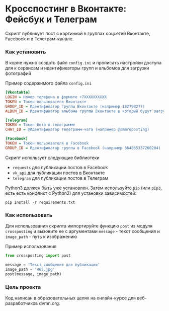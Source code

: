# Кросспостинг в Вконтакте: Фейсбук и Телеграм
Скрипт публикует пост с картинкой в группах соцсетей Вконтакте, Facebook и в Телеграм-канале.


### Как установить
В корне нужно создать файл `config.ini` и прописать настройки доступа для к сервисам и идентификаторы групп и альбомов
для загрузки фотографий

Пример содержимого файла `config.ini`
```.ini
[Vkontakte]
LOGIN = Номер телефона в формате +7ХХХХХХХХХХ
TOKEN = Токен пользователя Вконтакте
GROUP_ID = Идентификатор группы Вконтакте (например 182798277)
ALBUM_ID = Идентификатор альбома группы Вконтакте в который будут загружаться изображения (например 262348164)

[Telegram]
TOKEN = Токен бота в телеграмме
CHAT_ID = @Идентификатор телеграмм-чата (например @smmreposting)

[Facebook]
TOKEN = Токен пользователя в Facebook
GROUP_ID = Идентификатор группы в Facebook (например 664865337260204)
```

Скрипт использует следующие библиотеки
 - `requests` для публикации постов в Facebook
 - `vk_api` для публикации постов в Вконтакте
 - `telegram` для публикации постов в Телеграм
 
Python3 должен быть уже установлен.
Затем используйте `pip` (или `pip3`, есть есть конфликт с Python2) для установки зависимостей:
```
pip install -r requirements.txt
```

### Как использовать
Для использования скрипта импортируйте функцию `post` из модуля `crossposting` и вызовите ее с аргументами 
`message` - текст сообщения и `image_path` - путь к изображению

Пример использования
```python
from crossposting import post

message = 'Текст сообщения для публикации'
image_path = '465.jpg'
post(message, image_path)
```

### Цель проекта
Код написан в образовательных целях на онлайн-курсе для веб-разработчиков dvmn.org.